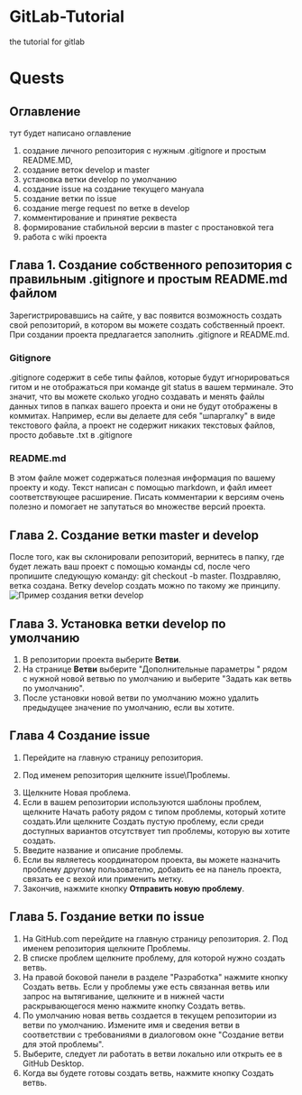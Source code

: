 # GitLab-Tutorial
the tutorial for gitlab

# Quests 
## Оглавление
 тут будет написано оглавление
 
 1) создание личного репозитория с нужным .gitignore и простым README.MD,
 2) создание веток develop и master
 3) установка ветки develop по умолчанию
 4) создание issue на создание текущего мануала
 5) создание ветки по issue
 6) создание merge request по ветке в develop
 7) комментирование и принятие реквеста
 8) формирование стабильной версии в master с простановкой тега
 9) работа с wiki проекта







## Глава 1. Создание собственного репозитория с правильным .gitignore и простым README.md файлом
Зарегистрировавшись на сайте, у вас появится возможность создать свой репозиторий, в котором вы можете создать собственный проект. При создании проекта предлагается заполнить .gitignore и README.md. 

### Gitignore

 .gitignore содержит в себе типы файлов, которые будут игнорироваться гитом и не отображаться при команде git status в вашем терминале. Это значит, что вы можете сколько угодно создавать и менять файлы данных типов в папках вашего проекта и они не будут отображены в коммитах. Например, если вы делаете для себя "шпаргалку" в виде текстового файла, а проект не содержит никаких текстовых файлов, просто добавьте .txt в .gitignore
 
 ### README.md
 
 В этом файле может содержаться полезная информация по вашему проекту и коду. Текст написан с помощью markdown, и файл имеет соответствующее расширение. Писать комментарии к версиям очень полезно и помогает не запутаться во множестве версий проекта.









## Глава 2. Создание ветки master и develop
После того, как вы склонировали репозиторий, вернитесь в папку, где будет лежать ваш проект с помощью команды cd, после чего пропишите следующую команду: git checkout -b master. Поздравляю, ветка создана. Ветку develop создать можно по такому же принципу.
![Пример создания ветки develop](/users/home_florenes/1.png)
 
 
 
 
 
 


## Глава 3. Установка ветки develop по умолчанию
1) В репозитории проекта выберите **Ветви**.
2) На странице **Ветви** выберите "Дополнительные параметры " рядом с нужной новой ветвью по умолчанию и выберите "Задать как ветвь по умолчанию".
3) После установки новой ветви по умолчанию можно удалить предыдущее значение по умолчанию, если вы хотите.
## Глава 4 Создание issue
1) Перейдите на главную страницу репозитория. 
2. Под именем репозитория щелкните  issue\Проблемы.
3) Щелкните Новая проблема.
4) Если в вашем репозитории используются шаблоны проблем, щелкните Начать работу рядом с типом проблемы, который хотите создать.Или щелкните Создать пустую проблему, если среди доступных вариантов отсутствует тип проблемы, которую вы хотите создать.
5) Введите название и описание проблемы.
6) Если вы являетесь координатором проекта, вы можете назначить проблему другому пользователю, добавить ее на панель проекта, связать ее с вехой или применить метку.
7) Закончив, нажмите кнопку **Отправить новую проблему**.
## Глава 5. Гоздание ветки по issue
1) На GitHub.com перейдите на главную страницу репозитория. 2. Под именем репозитория щелкните  Проблемы.
2) В списке проблем щелкните проблему, для которой нужно создать ветвь.
3) На правой боковой панели в разделе "Разработка" нажмите кнопку Создать ветвь. Если у проблемы уже есть связанная ветвь или запрос на вытягивание, щелкните  и в нижней части раскрывающегося меню нажмите кнопку Создать ветвь.
4) По умолчанию новая ветвь создается в текущем репозитории из ветви по умолчанию. Измените имя и сведения ветви в соответствии с требованиями в диалоговом окне "Создание ветви для этой проблемы".
5) Выберите, следует ли работать в ветви локально или открыть ее в GitHub Desktop.
6) Когда вы будете готовы создать ветвь, нажмите кнопку Создать ветвь.
